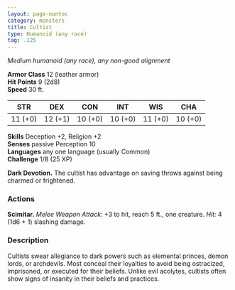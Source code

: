 ```yaml
---
layout: page-nontoc
category: monsters
title: Cultist
type: Humanoid (any race)
tag: .125
---
```

_Medium humanoid (any race), any non-good alignment_

**Armor Class** 12 (leather armor)    
**Hit Points** 9 (2d8)    
**Speed** 30 ft. 

| STR     | DEX     | CON     | INT     | WIS     | CHA     |
|---------|---------|---------|---------|---------|---------|
| 11 (+0) | 12 (+1) | 10 (+0) | 10 (+0) | 11 (+0) | 10 (+0) |   

**Skills** Deception +2, Religion +2    
**Senses** passive Perception 10    
**Languages** any one language (usually Common)    
**Challenge** 1/8 (25 XP) 

**Dark Devotion.** The cultist has advantage on saving throws against being charmed or frightened. 

### Actions 
**Scimitar.** _Melee Weapon Attack:_ +3 to hit, reach 5 ft., one creature. _Hit:_ 4 (1d6 + 1) slashing damage. 

### Description
Cultists swear allegiance to dark powers such as elemental princes, demon lords, or archdevils. Most conceal their loyalties to avoid being ostracized, imprisoned, or executed for their beliefs. Unlike evil acolytes, cultists often show signs of insanity in their beliefs and practices. 